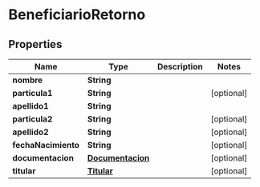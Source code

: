 # BeneficiarioRetorno

## Properties
Name | Type | Description | Notes
------------ | ------------- | ------------- | -------------
**nombre** | **String** |  | 
**particula1** | **String** |  |  [optional]
**apellido1** | **String** |  | 
**particula2** | **String** |  |  [optional]
**apellido2** | **String** |  |  [optional]
**fechaNacimiento** | **String** |  |  [optional]
**documentacion** | [**Documentacion**](Documentacion.md) |  |  [optional]
**titular** | [**Titular**](Titular.md) |  |  [optional]
